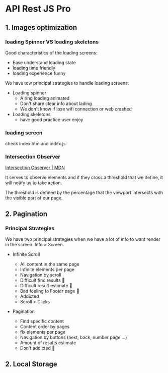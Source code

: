 # API Rest JS Pro

## 1. Images optimization

### loading Spinner VS loading skeletons

Good characteristics of the loading screens:

- Ease understand loading state
- loading time friendly
- loading experience funny

We have tow principal strategies to handle loading screens:

- Loading spinner
  - A ring loading animated
  - Don't share clear info about lading
  - We don't know if lose wifi connection or web crashed
- Loading skeletons
  - have good practice user enjoy

### loading screen

check index.htm and index.js

### Intersection Observer

[Intersection Observer | MDN](category-container)

It serves to observe elements and if they cross a threshold that we define, it will notify us to take action.

The threshold is defined by the percentage that the viewport intersects with the visible part of our page.

## 2. Pagination

### Principal Strategies

We have two principal strategies when we have a lot of info to want render in the screen. Info > Screen.

- Infinite Scroll

  - All content in the same page
  - Infinite elements per page
  - Navigation by scroll
  - Difficult find results 🚩
  - Difficult result estimate 🚩
  - Bad feeling to Footer page 🚩
  - Addicted
  - Scroll > Clicks

- Pagination

  - Find specific content
  - Content order by pages
  - fix elements per page
  - Navigation by buttons (next, back, number page ...)
  - Amount of results estimate
  - Don't addicted 🚩

## 2. Local Storage
